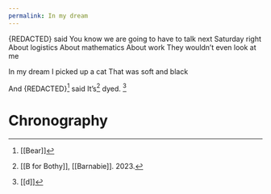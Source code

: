```yaml
---
permalink: In my dream
---
```

{REDACTED} said 
You know we are going to have to talk next Saturday right 
About logistics 
About mathematics 
About work 
They wouldn’t even look at me 


In my dream 
I picked up a cat 
That was soft and black 

And {REDACTED}[^d] said 
It’s[^bbb] dyed. [^B]
# Chronography

[^B]: [[d]]
[^d]: [[Bear]][^bl]
[^bl]: [[Bearly]][^bb]
[^bb]: [[notBorges/The Bear Hunt Boogie]]
[^bbb]: [[B for Bothy]], [[Barnabie]]. 2023.